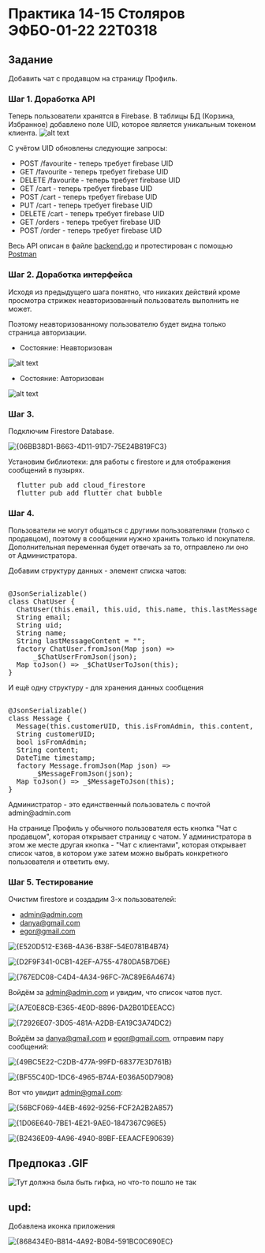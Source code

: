 # Практика 14-15 Столяров ЭФБО-01-22 22T0318

## Задание
Добавить чат с продавцом на страницу Профиль.

### Шаг 1. Доработка API
Теперь пользователи хранятся в Firebase. В таблицы БД (Корзина, Избранное) добавлено поле UID, которое является уникальным токеном клиента.
![alt text](image.png)

С учётом UID обновлены следующие запросы:
* POST /favourite - теперь требует firebase UID
* GET /favourite - теперь требует firebase UID
* DELETE /favourite - теперь требует firebase UID
* GET /cart - теперь требует firebase UID
* POST /cart - теперь требует firebase UID
* PUT /cart - теперь требует firebase UID
* DELETE /cart - теперь требует firebase UID
* GET /orders - теперь требует firebase UID
* POST /order - теперь требует firebase UID

<p>Весь API описан в файле <a href="./backend/backend.go">backend.go</a> и протестирован с помощью <a href="https://elements.getpostman.com/redirect?entityId=24015280-8a099f19-cf00-4125-9654-e3b574800df0&entityType=collection">Postman</a></p>

### Шаг 2. Доработка интерфейса
<p>Исходя из предыдущего шага понятно, что никаких действий кроме просмотра стрижек неавторизованный пользователь выполнить не может.</p>
<p>Поэтому неавторизованному пользователю будет видна только страница авторизации.</p>

* <p> Состояние: Неавторизован</p>
![alt text]({9996BA51-DCD2-4389-906E-3BFAE735B704}.png)

* <p> Состояние: Авторизован</p>
![alt text]({34EE12F0-3046-466C-9C9F-8F576D46A2E7}.png)

### Шаг 3.
<p>Подключим Firestore Database.</p>

![{06BB38D1-B663-4D11-91D7-75E24B819FC3}](https://github.com/user-attachments/assets/456b368d-e9b3-4b14-8f1f-05893388c83f)

Установим библиотеки: для работы с firestore и для отображения сообщений в пузырях.
<pre>
  flutter pub add cloud_firestore
  flutter pub add flutter_chat_bubble 
</pre>

### Шаг 4. 

<p>Пользователи не могут общаться с другими пользователями (только с продавцом), поэтому в сообщении нужно хранить только id покупателя. Дополнительная переменная будет отвечать за то, отправлено ли оно от Администратора.</p>

<p>Добавим структуру данных - элемент списка чатов:</p>
<pre> 
@JsonSerializable()
class ChatUser {
  ChatUser(this.email, this.uid, this.name, this.lastMessageContent);
  String email;
  String uid;
  String name;
  String lastMessageContent = "";
  factory ChatUser.fromJson(Map<String, dynamic> json) =>
      _$ChatUserFromJson(json);
  Map<String, dynamic> toJson() => _$ChatUserToJson(this);
}
</pre>
<p>И ещё одну структуру - для хранения данных сообщения</p>
<pre> 
@JsonSerializable()
class Message {
  Message(this.customerUID, this.isFromAdmin, this.content, this.timestamp);
  String customerUID;
  bool isFromAdmin;
  String content;
  DateTime timestamp;
  factory Message.fromJson(Map<String, dynamic> json) =>
      _$MessageFromJson(json);
  Map<String, dynamic> toJson() => _$MessageToJson(this);
}
</pre>

<p>
Администратор - это единственный пользователь с почтой admin@admin.com
</p>
<p>
На странице Профиль у обычного пользователя есть кнопка "Чат с продавцом", которая открывает страницу с чатом. У администратора в этом же месте другая кнопка - "Чат с клиентами", которая открывает список чатов, в котором уже затем можно выбрать конкретного пользователя и ответить ему.
</p>

### Шаг 5. Тестирование
Очистим firestore и создадим 3-х пользователей:
- admin@admin.com
- danya@gmail.com
- egor@gmail.com

![{E520D512-E36B-4A36-B38F-54E0781B4B74}](https://github.com/user-attachments/assets/8d409830-b596-43ed-8e1e-7715df3f875f)

![{D2F9F341-0CB1-42EF-A755-4780DA5B7D6E}](https://github.com/user-attachments/assets/5014211e-6c69-41b6-8679-4e27fe177be3)

![{767EDC08-C4D4-4A34-96FC-7AC89E6A4674}](https://github.com/user-attachments/assets/5ce73dc3-8b4a-4d33-b260-3e1b738bddca)

Войдём за admin@admin.com и увидим, что список чатов пуст.

![{A7E0E8CB-E365-4E0D-8896-DA2B01DEEACC}](https://github.com/user-attachments/assets/81ba6357-38d3-497e-b20e-0da3c3ea91c1)

![{72926E07-3D05-481A-A2DB-EA19C3A74DC2}](https://github.com/user-attachments/assets/698a5c92-a008-48ea-bd4b-5a8c408d6155)

Войдём за danya@gmail.com и egor@gmail.com, отправим пару сообщений:

![{49BC5E22-C2DB-477A-99FD-68377E3D761B}](https://github.com/user-attachments/assets/4304c86e-72e5-43b6-b0c1-cdf32f1b850d)

![{BF55C40D-1DC6-4965-B74A-E036A50D7908}](https://github.com/user-attachments/assets/81b34c3e-504e-413f-9329-3e4cbadc03d2)

Вот что увидит admin@gmail.com:

![{56BCF069-44EB-4692-9256-FCF2A2B2A857}](https://github.com/user-attachments/assets/c7e75bcb-021e-4d11-9a6e-3960e0a5369c)

![{1D06E640-7BE1-4E21-9AE0-1847367C96E5}](https://github.com/user-attachments/assets/7f372ec4-7fc3-4ab6-ba93-14d3bf48a9d6)

![{B2436E09-4A96-4940-89BF-EEAACFE90639}](https://github.com/user-attachments/assets/ff185b29-1083-4bdf-bc14-5a939e31cedf)

## Предпоказ .GIF
![Тут должна была быть гифка, но что-то пошло не так](./preview.gif)

## upd:
Добавлена иконка приложения

![{868434E0-B814-4A92-B0B4-591BC0C690EC}](https://github.com/user-attachments/assets/5cde32fa-6a28-4122-8940-9f2bbaa1645e)
